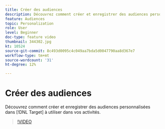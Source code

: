 ```yaml
---
title: Créer des audiences
description: Découvrez comment créer et enregistrer des audiences personnalisées dans Target à utiliser dans vos activités.
feature: Audiences
topic: Personalization
role: User
level: Beginner
doc-type: feature video
thumbnail: 344302.jpg
kt: 10524
source-git-commit: 8c493d0095c4c049aa7bda5d0047790aa8d367e7
workflow-type: tm+mt
source-wordcount: '31'
ht-degree: 12%

---
```



# Créer des audiences

Découvrez comment créer et enregistrer des audiences personnalisées dans [!DNL Target] à utiliser dans vos activités.

>[!VIDEO](https://video.tv.adobe.com/v/344302/?quality=12&learn=on)
